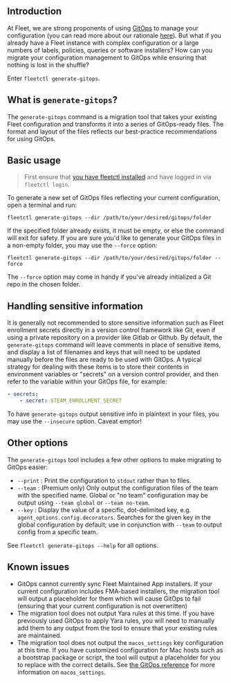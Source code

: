 ## Introduction

At Fleet, we are strong proponents of using [GitOps](https://fleetdm.com/guides/sysadmin-diaries-gitops-a-strategic-advantage#basic-article) to manage your configuration (you can read more about our rationale [here](https://fleetdm.com/guides/articles/preventing-mistakes-with-gitops)). But what if you already have a Fleet instance with complex configuration or a large numbers of labels, policies, queries or software installers? How can you migrate your configuration management to GitOps while ensuring that nothing is lost in the shuffle?

Enter `fleetctl generate-gitops`.

## What is `generate-gitops`?

The `generate-gitops` command is a migration tool that takes your existing Fleet configuration and transforms it into a series of GitOps-ready files. The format and layout of the files reflects our best-practice recommendations for using GitOps.

## Basic usage

> First ensure that [you have fleetctl installed](https://fleetdm.com/guides/fleetctl) and have logged in via `fleetctl login`.

To generate a new set of GitOps files reflecting your current configuration, open a terminal and run:

`fleetctl generate-gitops --dir /path/to/your/desired/gitops/folder`

If the specified folder already exists, it must be empty, or else the command will exit for safety. If you are sure you'd like to generate your GitOps files in a non-empty folder, you may use the `--force` option:

`fleetctl generate-gitops --dir /path/to/your/desired/gitops/folder --force`

The `--force` option may come in handy if you've already initialized a Git repo in the chosen folder.

## Handling sensitive information

It is generally not recommended to store sensitive information such as Fleet enrollment secrets directly in a version control framework like Git, even if using a private repository on a provider like Gitlab or Github. By default, the `generate-gitops` command will leave comments in place of sensitive items, and display a list of filenames and keys that will need to be updated manually before the files are ready to be used with GitOps. A typical strategy for dealing with these items is to store their contents in environment variables or "secrets" on a version control provider, and then refer to the variable within your GitOps file, for example:

```yaml
- secrets:
    - secret: $TEAM_ENROLLMENT_SECRET
```

To have `generate-gitops` output sensitive info in plaintext in your files, you may use the `--insecure` option. Caveat emptor!

## Other options

The `generate-gitops` tool includes a few other options to make migrating to GitOps easier:

- `--print` : Print the configuration to `stdout` rather than to files.
- `--team` : (Premium only) Only output the configuration files of the team with the specified name. Global or "no team" configuration may be output using `--team global` or `--team no-team`.
- `--key` : Display the value of a specific, dot-delimited key, e.g. `agent_options.config.decorators`. Searches for the given key in the global configuration by default; use in conjunction with `--team` to output config from a specific team.

See `fleetctl generate-gitops --help` for all options.

## Known issues

- GitOps cannot currently sync Fleet Maintained App installers. If your current configuration includes FMA-based installers, the migration tool will output a placeholder for them which will cause GitOps to fail (ensuring that your current configuration is not overwritten)
- The migration tool does not output Yara rules at this time. If you have previously used GitOps to apply Yara rules, you will need to manually add them to any output from the tool to ensure that your existing rules are maintained.
- The migration tool does not output the `macos_settings` key configuration at this time. If you have customized configuration for Mac hosts such as a bootstrap package or script, the tool will output a placeholder for you to replace with the correct details. See [the GitOps reference](https://fleetdm.com/docs/configuration/yaml-files#macos-setup) for more information on `macos_settings`.
